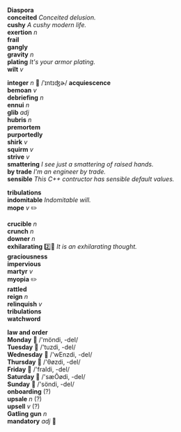 __Diaspora__  
__conceited__ _Conceited delusion._  
__cushy__ _A cushy modern life._  
__exertion__ _n_  
__frail__  
__gangly__  
__gravity__ _n_  
__plating__ _It's your armor plating._  
__wilt__ _v_  

__integer__ _n_ :mega: /ˈɪntɪʤɚ/
__acquiescence__  
__bemoan__ _v_  
__debriefing__ _n_  
__ennui__ _n_  
__glib__ _adj_  
__hubris__ _n_  
__premortem__  
__purportedly__  
__shirk__ _v_  
__squirm__ _v_  
__strive__ _v_  
__smattering__ _I see just a smattering of raised hands._  
__by trade__ _I'm an engineer by trade._  
__sensible__ _This C++ contructor has sensible default values._  

__tribulations__  
__indomitable__ _Indomitable will._  
__mope__ _v_ :pencil2:  

__crucible__ _n_  
__crunch__ _n_  
__downer__ _n_  
__exhilarating__ :two::shit: _It is an exhilarating thought._  
__graciousness__  
__impervious__  
__martyr__ _v_  
__myopia__ :pencil2:  
__rattled__  
__reign__ _n_  
__relinquish__ _v_  
__tribulations__  
__watchword__  

__law and order__  
__Monday__ :mega: /'möndi, -deI/  
__Tuesday__ :mega: /'tuzdi, -deI/  
__Wednesday__ :mega: /'wEnzdi, -deI/  
__Thursday__ :mega: /'θøzdi, -deI/  
__Friday__ :mega: /'fraIdi, -deI/  
__Saturday__ :mega: /'sæÔødi, -deI/  
__Sunday__ :mega: /'söndi, -deI/  
__onboarding__ (?)  
__upsale__ _n_ (?)  
__upsell__ _v_ (?)  
__Gatling gun__ _n_  
__mandatory__ _adj_ :mega:  
